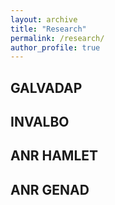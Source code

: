```yaml
---
layout: archive
title: "Research"
permalink: /research/
author_profile: true
---
```


## GALVADAP

## INVALBO

## ANR HAMLET

## ANR GENAD